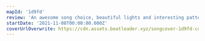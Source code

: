 ```yaml
---
mapId: '1d9fd'
review: 'An awesome song choice, beautiful lights and interesting patterns that make you dance across all the difficulties make this map stand out.'
startDate: '2021-11-08T00:00:00.000Z'
coverUrlOverwrite: https://cdn.assets.beatleader.xyz/songcover-1d9fd-cover.jpg
---
```

